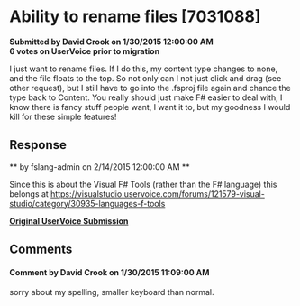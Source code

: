 # Ability to rename files [7031088] #

**Submitted by David Crook on 1/30/2015 12:00:00 AM**  
**6 votes on UserVoice prior to migration**  

I just want to rename files. If I do this, my content type changes to none, and the file floats to the top. So not only can I not just click and drag (see other request), but I still have to go into the .fsproj file again and chance the type back to Content.
You really should just make F# easier to deal with, I know there is fancy stuff people want, I want it to, but my goodness I would kill for these simple features!



## Response ##
** by fslang-admin on 2/14/2015 12:00:00 AM **

Since this is about the Visual F# Tools (rather than the F# language) this belongs at https://visualstudio.uservoice.com/forums/121579-visual-studio/category/30935-languages-f-tools


**[Original UserVoice Submission](https://fslang.uservoice.com/forums/245727-f-language/suggestions/7031088)**


## Comments ##


#### Comment by David Crook on 1/30/2015 11:09:00 AM ####
sorry about my spelling, smaller keyboard than normal.

